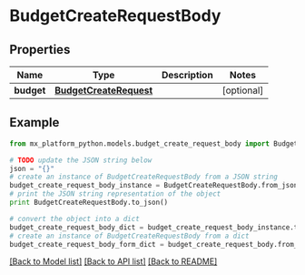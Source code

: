 # BudgetCreateRequestBody


## Properties
Name | Type | Description | Notes
------------ | ------------- | ------------- | -------------
**budget** | [**BudgetCreateRequest**](BudgetCreateRequest.md) |  | [optional] 

## Example

```python
from mx_platform_python.models.budget_create_request_body import BudgetCreateRequestBody

# TODO update the JSON string below
json = "{}"
# create an instance of BudgetCreateRequestBody from a JSON string
budget_create_request_body_instance = BudgetCreateRequestBody.from_json(json)
# print the JSON string representation of the object
print BudgetCreateRequestBody.to_json()

# convert the object into a dict
budget_create_request_body_dict = budget_create_request_body_instance.to_dict()
# create an instance of BudgetCreateRequestBody from a dict
budget_create_request_body_form_dict = budget_create_request_body.from_dict(budget_create_request_body_dict)
```
[[Back to Model list]](../README.md#documentation-for-models) [[Back to API list]](../README.md#documentation-for-api-endpoints) [[Back to README]](../README.md)


